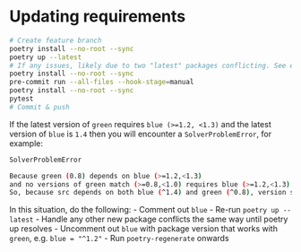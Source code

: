 # Updating requirements

```sh
# Create feature branch
poetry install --no-root --sync
poetry up --latest
# If any issues, likely due to two "latest" packages conflicting. See example below.
poetry install --no-root --sync
pre-commit run --all-files --hook-stage=manual
poetry install --no-root --sync
pytest
# Commit & push
```

If the latest version of `green` requires `blue (>=1.2, <1.3)` and the latest version of `blue` is
`1.4` then you will encounter a `SolverProblemError`, for example:

```sh
SolverProblemError

Because green (0.8) depends on blue (>=1.2,<1.3)
and no versions of green match (>=0.8,<1.0) requires blue (>=1.2,<1.3).
So, because src depends on both blue (^1.4) and green (^0.8), version solving failed.
```

In this situation, do the following:
    - Comment out `blue`
    - Re-run `poetry up --latest`
    - Handle any other new package conflicts the same way until poetry up resolves
    - Uncomment out `blue` with package version that works with `green`, e.g. `blue = "^1.2"`
    - Run `poetry-regenerate` onwards
